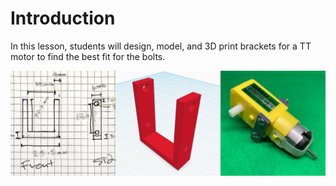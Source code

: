 # Introduction

In this lesson, students will design, model, and 3D print brackets for a TT motor to find the best fit for the bolts.

![bracket](assets/bracket.png)